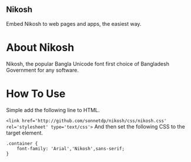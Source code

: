 ## Nikosh
Embed Nikosh to web pages and apps, the easiest way.

# About Nikosh
Nikosh, the popular Bangla Unicode font first choice of Bangladesh Government for any software.

# How To Use
Simple add the following line to HTML.

``` <link href='http://github.com/sonnetdp/nikosh/css/nikosh.css' rel='stylesheet' type='text/css'> ```
And then set the following CSS to the target element.

```
.container {
    font-family: 'Arial','Nikosh',sans-serif;
}
```
